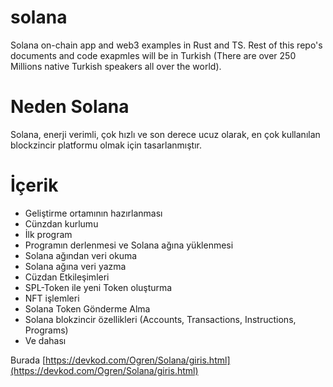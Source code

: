 # solana
Solana on-chain app and web3 examples in Rust and TS.
Rest of this repo's documents and code exapmles will be in Turkish (There are over 250 Millions native Turkish speakers all over the world).

# Neden Solana

Solana, enerji verimli, çok hızlı ve son derece ucuz olarak, en çok kullanılan blockzincir platformu olmak için tasarlanmıştır.

# İçerik

* Geliştirme ortamının hazırlanması
* Cünzdan kurlumu
* İlk program
* Programın derlenmesi ve Solana ağına yüklenmesi
* Solana ağından veri okuma
* Solana ağına veri yazma
* Cüzdan Etkileşimleri
* SPL-Token ile yeni Token oluşturma
* NFT işlemleri
* Solana Token Gönderme Alma
* Solana blokzincir özellikleri (Accounts, Transactions, Instructions, Programs)
* Ve dahası 


Burada [https://devkod.com/Ogren/Solana/giris.html](https://devkod.com/Ogren/Solana/giris.html)
